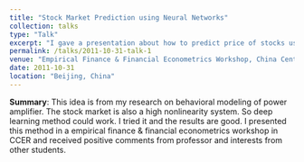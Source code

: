 ```yaml
---
title: "Stock Market Prediction using Neural Networks"
collection: talks
type: "Talk"
excerpt: "I gave a presentation about how to predict price of stocks using neural networks, the performance is compared to other prediction model such as GARCH model."
permalink: /talks/2011-10-31-talk-1
venue: "Empirical Finance & Financial Econometrics Workshop, China Center for Economic Research, Peking University"
date: 2011-10-31
location: "Beijing, China"
---
```


**Summary**: This idea is from my research on behavioral modeling of power amplifier. The stock market is also a high nonlinearity system.
 So deep learning method could work. I tried it and the results are good. 
 I presented this method in a empirical finance & financial econometrics workshop in CCER and received positive comments from professor and interests from other students.
 

